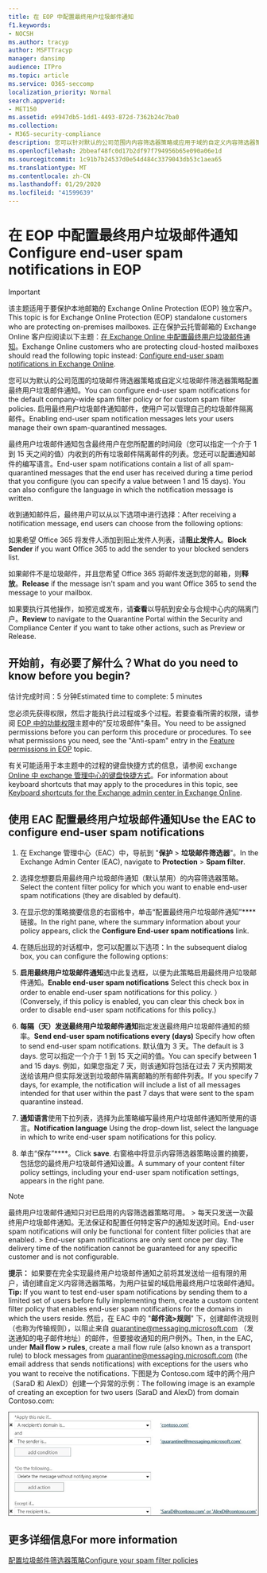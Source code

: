 ```yaml
---
title: 在 EOP 中配置最终用户垃圾邮件通知
f1.keywords:
- NOCSH
ms.author: tracyp
author: MSFTTracyp
manager: dansimp
audience: ITPro
ms.topic: article
ms.service: O365-seccomp
localization_priority: Normal
search.appverid:
- MET150
ms.assetid: e9947db5-1dd1-4493-872d-7362b24c7ba0
ms.collection:
- M365-security-compliance
description: 您可以针对默认的公司范围内内容筛选器策略或应用于域的自定义内容筛选器策略配置最终用户垃圾邮件通知。
ms.openlocfilehash: 2bbeaf48fc0d17b2df97f794956b65e090a06e1d
ms.sourcegitcommit: 1c91b7b24537d0e54d484c3379043db53c1aea65
ms.translationtype: MT
ms.contentlocale: zh-CN
ms.lasthandoff: 01/29/2020
ms.locfileid: "41599639"
---
```

# <a name="configure-end-user-spam-notifications-in-eop"></a><span data-ttu-id="00414-103">在 EOP 中配置最终用户垃圾邮件通知</span><span class="sxs-lookup"><span data-stu-id="00414-103">Configure end-user spam notifications in EOP</span></span>
  
> [!IMPORTANT]
> <span data-ttu-id="00414-104">该主题适用于要保护本地邮箱的 Exchange Online Protection (EOP) 独立客户。</span><span class="sxs-lookup"><span data-stu-id="00414-104">This topic is for Exchange Online Protection (EOP) standalone customers who are protecting on-premises mailboxes.</span></span> <span data-ttu-id="00414-105">正在保护云托管邮箱的 Exchange Online 客户应阅读以下主题：[在 Exchange Online 中配置最终用户垃圾邮件通知](configure-end-user-spam-notifications-in-exchange-online.md)。</span><span class="sxs-lookup"><span data-stu-id="00414-105">Exchange Online customers who are protecting cloud-hosted mailboxes should read the following topic instead: [Configure end-user spam notifications in Exchange Online](configure-end-user-spam-notifications-in-exchange-online.md).</span></span> 
  
<span data-ttu-id="00414-106">您可以为默认的公司范围的垃圾邮件筛选器策略或自定义垃圾邮件筛选器策略配置最终用户垃圾邮件通知。</span><span class="sxs-lookup"><span data-stu-id="00414-106">You can configure end-user spam notifications for the default company-wide spam filter policy or for custom spam filter policies.</span></span> <span data-ttu-id="00414-107">启用最终用户垃圾邮件通知邮件，使用户可以管理自己的垃圾邮件隔离邮件。</span><span class="sxs-lookup"><span data-stu-id="00414-107">Enabling end-user spam notification messages lets your users manage their own spam-quarantined messages.</span></span> 
  
<span data-ttu-id="00414-p103">最终用户垃圾邮件通知包含最终用户在您所配置的时间段（您可以指定一个介于 1 到 15 天之间的值）内收到的所有垃圾邮件隔离邮件的列表。您还可以配置通知邮件的编写语言。</span><span class="sxs-lookup"><span data-stu-id="00414-p103">End-user spam notifications contain a list of all spam-quarantined messages that the end user has received during a time period that you configure (you can specify a value between 1 and 15 days). You can also configure the language in which the notification message is written.</span></span>
  
<span data-ttu-id="00414-110">收到通知邮件后，最终用户可以从以下选项中进行选择：</span><span class="sxs-lookup"><span data-stu-id="00414-110">After receiving a notification message, end users can choose from the following options:</span></span>

<span data-ttu-id="00414-111">如果希望 Office 365 将发件人添加到阻止发件人列表，请**阻止发件人**。</span><span class="sxs-lookup"><span data-stu-id="00414-111">**Block Sender** if you want Office 365 to add the sender to your blocked senders list.</span></span>

<span data-ttu-id="00414-112">如果邮件不是垃圾邮件，并且您希望 Office 365 将邮件发送到您的邮箱，则**释放**。</span><span class="sxs-lookup"><span data-stu-id="00414-112">**Release** if the message isn't spam and you want Office 365 to send the message to your mailbox.</span></span>

<span data-ttu-id="00414-113">如果要执行其他操作，如预览或发布，请**查看**以导航到安全与合规中心内的隔离门户。</span><span class="sxs-lookup"><span data-stu-id="00414-113">**Review** to navigate to the Quarantine Portal within the Security and Compliance Center if you want to take other actions, such as Preview or Release.</span></span>
  
## <a name="what-do-you-need-to-know-before-you-begin"></a><span data-ttu-id="00414-114">开始前，有必要了解什么？</span><span class="sxs-lookup"><span data-stu-id="00414-114">What do you need to know before you begin?</span></span>
<span data-ttu-id="00414-115"><a name="sectionSection0"> </a></span><span class="sxs-lookup"><span data-stu-id="00414-115"><a name="sectionSection0"> </a></span></span>

<span data-ttu-id="00414-116">估计完成时间：5 分钟</span><span class="sxs-lookup"><span data-stu-id="00414-116">Estimated time to complete: 5 minutes</span></span>
  
<span data-ttu-id="00414-p104">您必须先获得权限，然后才能执行此过程或多个过程。若要查看所需的权限，请参阅 [EOP 中的功能权限](feature-permissions-in-eop.md)主题中的"反垃圾邮件"条目。</span><span class="sxs-lookup"><span data-stu-id="00414-p104">You need to be assigned permissions before you can perform this procedure or procedures. To see what permissions you need, see the "Anti-spam" entry in the [Feature permissions in EOP](feature-permissions-in-eop.md) topic.</span></span> 
  
<span data-ttu-id="00414-119">有关可能适用于本主题中的过程的键盘快捷方式的信息，请参阅 exchange [Online 中 exchange 管理中心的键盘快捷方式](https://docs.microsoft.com/Exchange/accessibility/keyboard-shortcuts-in-admin-center)。</span><span class="sxs-lookup"><span data-stu-id="00414-119">For information about keyboard shortcuts that may apply to the procedures in this topic, see [Keyboard shortcuts for the Exchange admin center in Exchange Online](https://docs.microsoft.com/Exchange/accessibility/keyboard-shortcuts-in-admin-center).</span></span>
  
## <a name="use-the-eac-to-configure-end-user-spam-notifications"></a><span data-ttu-id="00414-120">使用 EAC 配置最终用户垃圾邮件通知</span><span class="sxs-lookup"><span data-stu-id="00414-120">Use the EAC to configure end-user spam notifications</span></span>

1. <span data-ttu-id="00414-121">在 Exchange 管理中心（EAC）中，导航到 "**保护** > **垃圾邮件筛选器**"。</span><span class="sxs-lookup"><span data-stu-id="00414-121">In the Exchange Admin Center (EAC), navigate to **Protection** > **Spam filter**.</span></span>
    
2. <span data-ttu-id="00414-122">选择您想要启用最终用户垃圾邮件通知（默认禁用）的内容筛选器策略。</span><span class="sxs-lookup"><span data-stu-id="00414-122">Select the content filter policy for which you want to enable end-user spam notifications (they are disabled by default).</span></span>
    
3. <span data-ttu-id="00414-123">在显示您的策略摘要信息的右窗格中，单击“配置最终用户垃圾邮件通知”\*\*\*\* 链接。</span><span class="sxs-lookup"><span data-stu-id="00414-123">In the right pane, where the summary information about your policy appears, click the **Configure End-user spam notifications** link.</span></span> 
    
4. <span data-ttu-id="00414-124">在随后出现的对话框中，您可以配置以下选项：</span><span class="sxs-lookup"><span data-stu-id="00414-124">In the subsequent dialog box, you can configure the following options:</span></span>
    
1. <span data-ttu-id="00414-125">**启用最终用户垃圾邮件通知**选中此复选框，以便为此策略启用最终用户垃圾邮件通知。</span><span class="sxs-lookup"><span data-stu-id="00414-125">**Enable end-user spam notifications** Select this check box in order to enable end-user spam notifications for this policy.</span></span> <span data-ttu-id="00414-126">）</span><span class="sxs-lookup"><span data-stu-id="00414-126">(Conversely, if this policy is enabled, you can clear this check box in order to disable end-user spam notifications for this policy.)</span></span> 
    
2. <span data-ttu-id="00414-127">**每隔（天）发送最终用户垃圾邮件通知**指定发送最终用户垃圾邮件通知的频率。</span><span class="sxs-lookup"><span data-stu-id="00414-127">**Send end-user spam notifications every (days)** Specify how often to send end-user spam notifications.</span></span> <span data-ttu-id="00414-128">默认值为 3 天。</span><span class="sxs-lookup"><span data-stu-id="00414-128">The default is 3 days.</span></span> <span data-ttu-id="00414-129">您可以指定一个介于 1 到 15 天之间的值。</span><span class="sxs-lookup"><span data-stu-id="00414-129">You can specify between 1 and 15 days.</span></span> <span data-ttu-id="00414-130">例如，如果您指定 7 天，则该通知将包括在过去 7 天内预期发送给该用户但实际发送到垃圾邮件隔离邮箱的所有邮件列表。</span><span class="sxs-lookup"><span data-stu-id="00414-130">If you specify 7 days, for example, the notification will include a list of all messages intended for that user within the past 7 days that were sent to the spam quarantine instead.</span></span> 
    
3. <span data-ttu-id="00414-131">**通知语言**使用下拉列表，选择为此策略编写最终用户垃圾邮件通知所使用的语言。</span><span class="sxs-lookup"><span data-stu-id="00414-131">**Notification language** Using the drop-down list, select the language in which to write end-user spam notifications for this policy.</span></span> 
    
5. <span data-ttu-id="00414-132">单击“保存”\*\*\*\*。</span><span class="sxs-lookup"><span data-stu-id="00414-132">Click **save**.</span></span> <span data-ttu-id="00414-133">右窗格中将显示内容筛选器策略设置的摘要，包括您的最终用户垃圾邮件通知设置。</span><span class="sxs-lookup"><span data-stu-id="00414-133">A summary of your content filter policy settings, including your end-user spam notification settings, appears in the right pane.</span></span>
    
> [!NOTE]
>  <span data-ttu-id="00414-p108">最终用户垃圾邮件通知只对已启用的内容筛选器策略可用。 >  每天只发送一次最终用户垃圾邮件通知。无法保证和配置任何特定客户的通知发送时间。</span><span class="sxs-lookup"><span data-stu-id="00414-p108">End-user spam notifications will only be functional for content filter policies that are enabled. >  End-user spam notifications are only sent once per day. The delivery time of the notification cannot be guaranteed for any specific customer and is not configurable.</span></span> 
  
 <span data-ttu-id="00414-137">**提示：** 如果要在完全实现最终用户垃圾邮件通知之前将其发送给一组有限的用户，请创建自定义内容筛选器策略，为用户驻留的域启用最终用户垃圾邮件通知。</span><span class="sxs-lookup"><span data-stu-id="00414-137">**Tip:** If you want to test end-user spam notifications by sending them to a limited set of users before fully implementing them, create a custom content filter policy that enables end-user spam notifications for the domains in which the users reside.</span></span> <span data-ttu-id="00414-138">然后，在 EAC 中的 "**邮件流\>规则**" 下，创建邮件流规则（也称为传输规则），以阻止来自 quarantine@messaging.microsoft.com （发送通知的电子邮件地址）的邮件，但要接收通知的用户例外。</span><span class="sxs-lookup"><span data-stu-id="00414-138">Then, in the EAC, under **Mail flow \> rules**, create a mail flow rule (also known as a transport rule) to block messages from quarantine@messaging.microsoft.com (the email address that sends notifications) with exceptions for the users who you want to receive the notifications.</span></span> <span data-ttu-id="00414-139">下图是为 Contoso.com 域中的两个用户（SaraD 和 AlexD）创建一个异常的示例：</span><span class="sxs-lookup"><span data-stu-id="00414-139">The following image is an example of creating an exception for two users (SaraD and AlexD) from domain Contoso.com:</span></span> 
  
![测试最终用户垃圾邮件通知的传输规则](../media/EOP-ESN-testspecificusers.jpg)
  
## <a name="for-more-information"></a><span data-ttu-id="00414-141">更多详细信息</span><span class="sxs-lookup"><span data-stu-id="00414-141">For more information</span></span>

[<span data-ttu-id="00414-142">配置垃圾邮件筛选器策略</span><span class="sxs-lookup"><span data-stu-id="00414-142">Configure your spam filter policies</span></span>](configure-your-spam-filter-policies.md)
  
